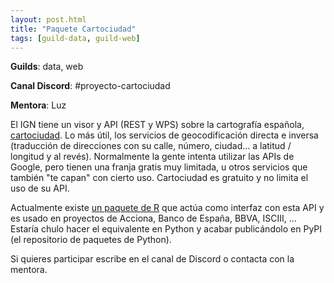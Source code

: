 ```yaml
---
layout: post.html
title: "Paquete Cartociudad"
tags: [guild-data, guild-web]
---
```


**Guilds**: data, web

**Canal Discord**: #proyecto-cartociudad

**Mentora**: Luz

El IGN tiene un visor y API (REST y WPS) sobre la cartografía española, [cartociudad](https://www.cartociudad.es/portal/). Lo más útil, los servicios de geocodificación directa e inversa (traducción de direcciones con su calle, número, ciudad... a latitud / longitud y al revés). Normalmente la gente intenta utilizar las APIs de Google, pero tienen una franja gratis muy limitada, u otros servicios que también "te capan" con cierto uso. Cartociudad es gratuito y no limita el uso de su API.

Actualmente existe [un paquete de R](https://www.cartociudad.es/portal/) que actúa como interfaz con esta API y es usado en proyectos de Acciona, Banco de España, BBVA, ISCIII, ... Estaría chulo hacer el equivalente en Python y acabar publicándolo en PyPI (el repositorio de paquetes de Python).

Si quieres participar escribe en el canal de Discord o contacta con la mentora.
